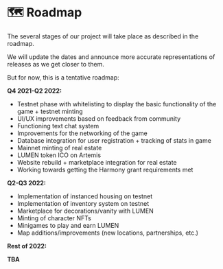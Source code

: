 # 🗺️ Roadmap

The several stages of our project will take place as described in the roadmap.

We will update the dates and announce more accurate representations of releases as we get closer to them.

But for now, this is a tentative roadmap:

**Q4 2021-Q2 2022:**

* Testnet phase with whitelisting to display the basic functionality of the game + testnet minting
* UI/UX improvements based on feedback from community
* Functioning text chat system
* Improvements for the networking of the game
* Database integration for user registration + tracking of stats in game
* Mainnet minting of real estate
* LUMEN token ICO on Artemis
* Website rebuild + marketplace integration for real estate
* Working towards getting the Harmony grant requirements met

**Q2-Q3 2022:**

* Implementation of instanced housing on testnet
* Implementation of inventory system on testnet
* Marketplace for decorations/vanity with LUMEN
* Minting of character NFTs
* Minigames to play and earn LUMEN
* Map additions/improvements (new locations, partnerships, etc.)

**Rest of 2022:**

**TBA**

